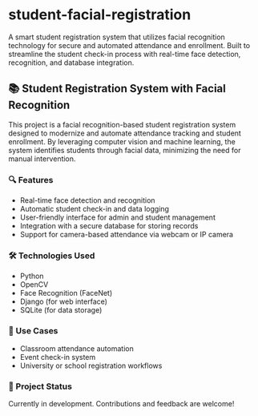 # student-facial-registration
A smart student registration system that utilizes facial recognition technology for secure and automated attendance and enrollment. Built to streamline the student check-in process with real-time face detection, recognition, and database integration.

## 📚 Student Registration System with Facial Recognition

This project is a facial recognition-based student registration system designed to modernize and automate attendance tracking and student enrollment. By leveraging computer vision and machine learning, the system identifies students through facial data, minimizing the need for manual intervention.

### 🔍 Features
- Real-time face detection and recognition
- Automatic student check-in and data logging
- User-friendly interface for admin and student management
- Integration with a secure database for storing records
- Support for camera-based attendance via webcam or IP camera

### 🛠️ Technologies Used
- Python
- OpenCV
- Face Recognition (FaceNet)
- Django (for web interface)
- SQLite (for data storage)

### 📌 Use Cases
- Classroom attendance automation
- Event check-in system
- University or school registration workflows

### 🚧 Project Status
Currently in development. Contributions and feedback are welcome!

